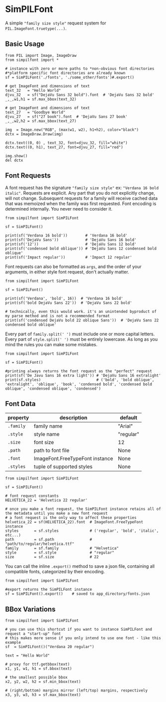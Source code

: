 # SimPILFont

A simple `"family size style"` request system for `PIL.ImageFont.truetype(...)`. 

## Basic Usage
```python3
from PIL import Image, ImageDraw
from simpilfont import *

# instance with zero or more paths to *non-obvious font directories
#*platform specific font directories are already known
sf = SimPILFont('./fonts', './some_other/fonts')#.export()

# get ImageFont and dimensions of text
text_32   = "Hello World"
djvu_32   = sf("DejaVu Sans 32 bold").font  # 'DejaVu Sans 32 bold'
_,_,w1,h1 = sf.max_bbox(text_32)

# get ImageFont and dimensions of text
text_27   = "Goodbye World"
djvu_27   = sf("27 book").font  # 'DejaVu Sans 27 book'
_,_,w2,h2 = sf.max_bbox(text_27)

img  = Image.new("RGB", (max(w1, w2), h1+h2), color="black")
dctx = ImageDraw.Draw(img)

dctx.text((0, 0) , text_32, font=djvu_32, fill="white")
dctx.text((0, h1), text_27, font=djvu_27, fill="red")

img.show()
del dctx
```

## Font Requests

A font request has the signature `"family size style"` ex: `"Verdana 16 bold italic"`. Requests are explicit. Any part that you do not explicitly change, will not change. Subsequent requests for a family will receive cached data that was memoized when the family was first requested. Font encoding is determined internally. You never need to consider it.

```python3
from simpilfont import SimPILFont

sf = SimPILFont()

print(sf('Verdana 16 bold'))        # 'Verdana 16 bold'
print(sf('DejaVu Sans'))            # 'DejaVu Sans 16 bold'
print(sf('12'))                     # 'DejaVu Sans 12 bold'
print(sf('condensed bold oblique')) # 'DejaVu Sans 12 condensed bold oblique'
print(sf('Impact regular'))         # 'Impact 12 regular'
```

Font requests can also be formatted as `args`, and the order of your arguments, in either style font request, don't actually matter.

```python3
from simpilfont import SimPILFont

sf = SimPILFont()

print(sf('Verdana', 'bold', 16))  # 'Verdana 16 bold'
print(sf('bold DejaVu Sans 22'))  # 'DejaVu Sans 22 bold'

# technically, even this would work. it's an unintended byproduct of my parse method and is not a recommended format 
print(sf('condensed DejaVu bold 22 oblique Sans'))  # 'DejaVu Sans 22 condensed bold oblique'
```

Every part of `family.split(' ')` must include one or more capital letters. Every part of `style.split(' ')` must be entirely lowercase. As long as you mind the rules you can make some mistakes.

```python3
from simpilfont import SimPILFont

sf = SimPILFont()

#printing always returns the font request as the "perfect" request 
print(sf('De Javu Sans 16 extra light')) # 'DejaVu Sans 16 extralight'
print(sf.styles)                         # ('bold', 'bold oblique', 'extralight', 'oblique', 'book', 'condensed bold', 'condensed bold oblique', 'condensed oblique', 'condensed')
```

## Font Data

| property| description                    | default    |
|---------|--------------------------------|------------|
|`.family`| family name                    | "Arial"    |
|`.style` | style name                     | "regular"  |
|`.size`  | font size                      | 12         |
|`.path`  | path to font file              | None       |
|`.font`  | ImageFont.FreeTypeFont instance| None       |
|`.styles`| tuple of supported styles      | None       |

```python3
from simpilfont import SimPILFont

sf = SimPILFont()

# font request constants
HELVETICA_22 = 'Helvetica 22 regular'

# once you make a font request, the SimPILFont instance retains all of the metadata until you make a new font request
# a font request is the only way to affect these properties
helvetica_22 = sf(HELVETICA_22).font  # ImageFont.FreeTypeFont instance
styles       = sf.styles              # ('regular', 'bold', 'italic', etc...)
path         = sf.path                # "path/to/regular/helvetica.ttf"
family       = sf.family              # "Helvetica"
style        = sf.style               # "regular"
size         = sf.size                # 22
```

You can call the inline `.export()` method to save a json file, containing all compatible fonts, categorized by their encoding.

```python3
from simpilfont import SimPILFont

#export returns the SimPILFont instance
sf = SimPILFont().export()    # saved to app_directory/fonts.json
```

## BBox Variations
```python3
from simpilfont import SimPILFont

# you can use this shortcut if you want to instance SimPILFont and request a "start-up" font
# this makes more sense if you only intend to use one font - like this example
sf  = SimPILFont()("Verdana 20 regular")

text = "Hello World"

# proxy for ttf.getbbox(text)
x1, y1, w1, h1 = sf.bbox(text)

# the smallest possible bbox
x2, y2, w2, h2 = sf.min_bbox(text)

# (right/bottom) margins mirror (left/top) margins, respectively
x3, y3, w3, h3 = sf.max_bbox(text)
```

